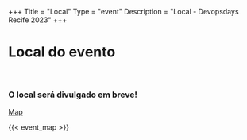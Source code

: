+++
Title = "Local"
Type = "event"
Description = "Local - Devopsdays Recife 2023"
+++

<p></p>

<h1>Local do evento</h1>
<br>
<h3><strong>O local será divulgado em breve!</strong></h3>
<a href="https://g.page/cesarschool?share">Map</a>


{{< event_map >}}

<p></p>
